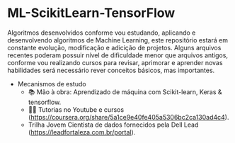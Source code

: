 # ML-ScikitLearn-TensorFlow
Algoritmos desenvolvidos conforme vou estudando, aplicando e desenvolvendo algoritmos de Machine Learning, este repositório estará em constante evolução, modificação e adicição de projetos. Alguns arquivos recentes poderam possuir nível de dificuldade menor que arquivos antigos, conforme vou realizando cursos para revisar, aprimorar e aprender novas habilidades será necessário rever conceitos básicos, mas importantes.
- Mecanismos de estudo
  - 📚 Mão à obra: Aprendizado de máquina com Scikit-learn, Keras & tensorflow.
  - 👩‍💻 Tutorias no Youtube e cursos (https://coursera.org/share/5a1ce9e40fe405a5306bc2ca130ad4c4).
  - Trilha Jovem Cientista de dados fornecidos pela Dell Lead (https://leadfortaleza.com.br/portal).
